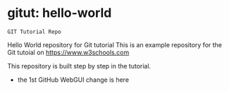 # gitut: hello-world

`GIT Tutorial Repo`

Hello World repository for Git tutorial
This is an example repository for the Git tutoial on https://www.w3schools.com

This repository is built step by step in the tutorial.

- the 1st GitHub WebGUI change is here
